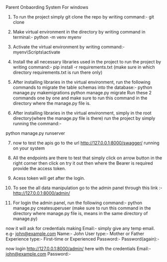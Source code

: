Parent Onbaording System
For windows


1. To run the project simply git clone the repo by writing command:-
git clone <https link>

2. Make virtual environment in the directory by writing command in terminal:-
python -m venv myenv

3. Activate the virtual environment by writing command:-
myenv\Scripts\activate

4. Install the all necessary libraries used in the project to run the project by writing command:-
pip install -r requirements.txt   (make sure in which directory requirements.txt is run there only)

5. After installing libraries in the virtual environment, run the following commands to migrate the table schemas into the database:-
python manage.py makemigrations
python manage.py migrate
Run these 2 commands one by one and make sure to run this command in the directory where the manage.py file is.

6. After installing libraries in the virtual environment, simply in the root directory(where the manage.py file is there) run the project by simply running the command:- 

python manage.py runserver


7. now to test the apis go to the url http://127.0.0.1:8000/swagger/ running on your system

8. All the endpoints are there to test that simply click on arrow button in the right corner then click on try it out then where the Bearer is required provide the access token.

9. Acess token will get after the login.

10. To see the all data manipulation go to the admin panel through this link :- http://127.0.0.1:8000/admin/

11. For login the admin panel, run the following command:- 
python manage.py createsuperuser (make sure to run this command in the directory where manage.py file is, means in the same directory of manage.py)

now it will ask for credentials making
Email:- simply give any temp email. e.g- john@example.com
Name:- John
User type:- Mother or Father
Experience type:- First-time or Experienced
Password:- 
Password(again):- 

now login http://127.0.0.1:8000/admin/ here with the credentials 
Email:- john@example.com
Password:- 

 


 
